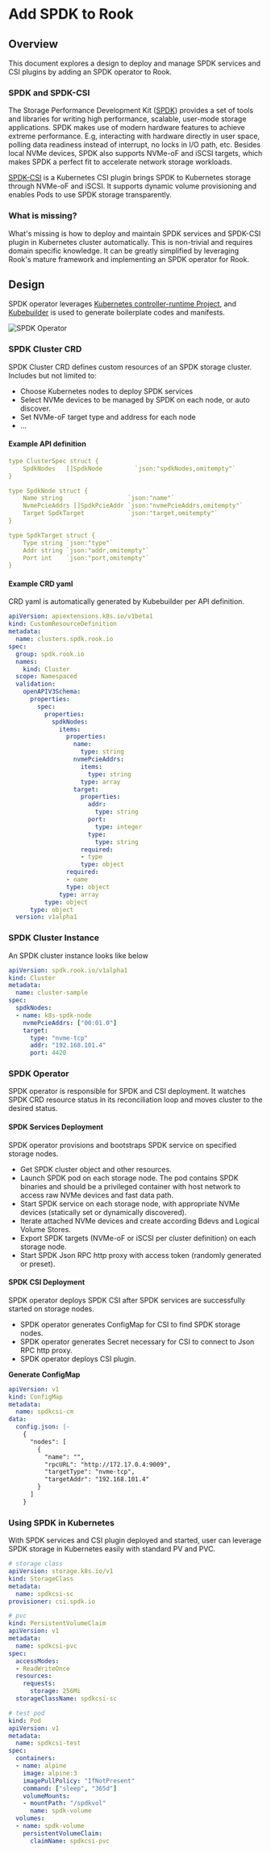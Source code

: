 # Add SPDK to Rook

## Overview

This document explores a design to deploy and manage SPDK services and CSI plugins by adding an SPDK operator to Rook.

### SPDK and SPDK-CSI

The Storage Performance Development Kit ([SPDK](https://spdk.io)) provides a set of tools and libraries for writing high performance, scalable, user-mode storage applications. SPDK makes use of modern hardware features to achieve extreme performance. E.g, interacting with hardware directly in user space, polling data readiness instead of interrupt, no locks in I/O path, etc. Besides local NVMe devices, SPDK also supports NVMe-oF and iSCSI targets, which makes SPDK a perfect fit to accelerate network storage workloads.

[SPDK-CSI](https://github.com/spdk/spdk-csi) is a Kubernetes CSI plugin brings SPDK to Kubernetes storage through NVMe-oF and iSCSI. It supports dynamic volume provisioning and enables Pods to use SPDK storage transparently.

### What is missing?

What's missing is how to deploy and maintain SPDK services and SPDK-CSI plugin in Kubernetes cluster automatically. This is non-trivial and requires domain specific knowledge. It can be greatly simplified by leveraging Rook's mature framework and implementing an SPDK operator for Rook.

## Design

SPDK operator leverages [Kubernetes controller-runtime Project](https://github.com/kubernetes-sigs/controller-runtime), and [Kubebuilder](https://book.kubebuilder.io/) is used to generate boilerplate codes and manifests.

![SPDK Operator](../../Documentation/media/spdk-operator.png)

### SPDK Cluster CRD

SPDK Cluster CRD defines custom resources of an SPDK storage cluster. Includes but not limited to:
- Choose Kubernetes nodes to deploy SPDK services
- Select NVMe devices to be managed by SPDK on each node, or auto discover.
- Set NVMe-oF target type and address for each node
- ...

#### Example API definition

```yaml
type ClusterSpec struct {
    SpdkNodes   []SpdkNode         `json:"spdkNodes,omitempty"`
}

type SpdkNode struct {
    Name string                  `json:"name"`
    NvmePcieAddrs []SpdkPcieAddr `json:"nvmePcieAddrs,omitempty"`
    Target SpdkTarget            `json:"target,omitempty"`
}

type SpdkTarget struct {
    Type string `json:"type"`
    Addr string `json:"addr,omitempty"`
    Port int    `json:"port,omitempty"`
}
```

#### Example CRD yaml

CRD yaml is automatically generated by Kubebuilder per API definition.

```yaml
apiVersion: apiextensions.k8s.io/v1beta1
kind: CustomResourceDefinition
metadata:
  name: clusters.spdk.rook.io
spec:
  group: spdk.rook.io
  names:
    kind: Cluster
  scope: Namespaced
  validation:
    openAPIV3Schema:
      properties:
        spec:
          properties:
            spdkNodes:
              items:
                properties:
                  name:
                    type: string
                  nvmePcieAddrs:
                    items:
                      type: string
                    type: array
                  target:
                    properties:
                      addr:
                        type: string
                      port:
                        type: integer
                      type:
                        type: string
                    required:
                    - type
                    type: object
                required:
                - name
                type: object
              type: array
          type: object
      type: object
  version: v1alpha1
```

### SPDK Cluster Instance

An SPDK cluster instance looks like below

```yaml
apiVersion: spdk.rook.io/v1alpha1
kind: Cluster
metadata:
  name: cluster-sample
spec:
  spdkNodes:
  - name: k8s-spdk-node
    nvmePcieAddrs: ["00:01.0"]
    target:
      type: "nvme-tcp"
      addr: "192.168.101.4"
      port: 4420
```

### SPDK Operator

SPDK operator is responsible for SPDK and CSI deployment. It watches SPDK CRD resource status in its reconciliation loop and moves cluster to the desired status.

#### SPDK Services Deployment

SPDK operator provisions and bootstraps SPDK service on specified storage nodes.
- Get SPDK cluster object and other resources.
- Launch SPDK pod on each storage node. The pod contains SPDK binaries and should be a privileged container with host network to access raw NVMe devices and fast data path.
- Start SPDK service on each storage node, with appropriate NVMe devices (statically set or dynamically discovered).
- Iterate attached NVMe devices and create according Bdevs and Logical Volume Stores.
- Export SPDK targets (NVMe-oF or iSCSI per cluster definition) on each storage node.
- Start SPDK Json RPC http proxy with access token (randomly generated or preset).

#### SPDK CSI Deployment

SPDK operator deploys SPDK CSI after SPDK services are successfully started on storage nodes.
- SPDK operator generates ConfigMap for CSI to find SPDK storage nodes.
- SPDK operator generates Secret necessary for CSI to connect to Json RPC http proxy.
- SPDK operator deploys CSI plugin.

**Generate ConfigMap**

```yaml
apiVersion: v1
kind: ConfigMap
metadata:
  name: spdkcsi-cm
data:
  config.json: |-
    {
      "nodes": [
        {
          "name": "",
          "rpcURL": "http://172.17.0.4:9009",
          "targetType": "nvme-tcp",
          "targetAddr": "192.168.101.4"
        }
      ]
    }
```

### Using SPDK in Kubernetes

With SPDK services and CSI plugin deployed and started, user can leverage SPDK storage in Kubernetes easily with standard PV and PVC.

```yaml
# storage class
apiVersion: storage.k8s.io/v1
kind: StorageClass
metadata:
  name: spdkcsi-sc
provisioner: csi.spdk.io

# pvc
kind: PersistentVolumeClaim
apiVersion: v1
metadata:
  name: spdkcsi-pvc
spec:
  accessModes:
  - ReadWriteOnce
  resources:
    requests:
      storage: 256Mi
  storageClassName: spdkcsi-sc

# test pod
kind: Pod
apiVersion: v1
metadata:
  name: spdkcsi-test
spec:
  containers:
  - name: alpine
    image: alpine:3
    imagePullPolicy: "IfNotPresent"
    command: ["sleep", "365d"]
    volumeMounts:
    - mountPath: "/spdkvol"
      name: spdk-volume
  volumes:
  - name: spdk-volume
    persistentVolumeClaim:
      claimName: spdkcsi-pvc
```
